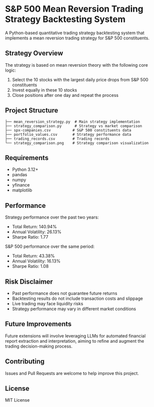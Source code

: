 # S&P 500 Mean Reversion Trading Strategy Backtesting System

A Python-based quantitative trading strategy backtesting system that implements a mean reversion trading strategy for S&P 500 constituents.

## Strategy Overview

The strategy is based on mean reversion theory with the following core logic:
1. Select the 10 stocks with the largest daily price drops from S&P 500 constituents
2. Invest equally in these 10 stocks
3. Close positions after one day and repeat the process

## Project Structure

```
├── mean_reversion_strategy.py  # Main strategy implementation
├── strategy_comparison.py      # Strategy vs market comparison
├── spx-companies.csv          # S&P 500 constituents data
├── portfolio_values.csv       # Strategy performance data
├── trading_records.csv        # Trading records
└── strategy_comparison.png    # Strategy comparison visualization
```

## Requirements

- Python 3.12+
- pandas
- numpy
- yfinance
- matplotlib

## Performance

Strategy performance over the past two years:

- Total Return: 140.94%
- Annual Volatility: 26.13%
- Sharpe Ratio: 1.77

S&P 500 performance over the same period:
- Total Return: 43.38%
- Annual Volatility: 16.13%
- Sharpe Ratio: 1.08

## Risk Disclaimer

- Past performance does not guarantee future returns
- Backtesting results do not include transaction costs and slippage
- Live trading may face liquidity risks
- Strategy performance may vary in different market conditions

## Future Improvements
Future extensions will involve leveraging LLMs for automated financial report extraction and interpretation, aiming to refine and augment the trading decision-making process.


## Contributing

Issues and Pull Requests are welcome to help improve this project.

## License

MIT License
